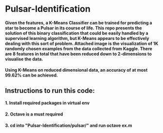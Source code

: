# Pulsar-Identification

#### Given the features, a K-Means Classifier can be trained for predicting a star to become a Pulsar in its course of life. This repo presents the solution of this binary classification that could be easily handled by a supervised learning algorithm, but K-Means appears to be effectively dealing with this sort of problem. Attached image is the visualization of 1K randomly chosen examples from the data collected from Kaggle. There are 8 features in total that have been reduced down to 2-dimensions to visualise the data.

#### Using K-Means on reduced dimensional data, an accuracy of at most 99.62% can be achieved.

## Instructions to run this code:

#### 1. Install required packages in virtual env
#### 2. Octave is a must required
#### 3. cd into "Pulsar-Identification/pulsar/" and run octave ex.m
